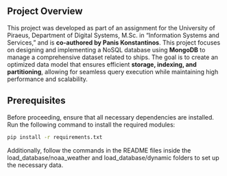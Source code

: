 ## Project Overview
This project was developed as part of an assignment for the University of Piraeus, Department of Digital Systems, M.Sc. in “Information Systems and Services,” and is **co-authored by Panis Konstantinos**.
This project focuses on designing and implementing a NoSQL database using **MongoDB** to manage a comprehensive dataset related to ships. The goal is to create an optimized data model that ensures efficient **storage, indexing, and partitioning**, allowing for seamless query execution while maintaining high performance and scalability.

## Prerequisites
Before proceeding, ensure that all necessary dependencies are installed. Run the following command to install the required modules:

```bash
pip install -r requirements.txt
```

Additionally, follow the commands in the README files inside the load_database/noaa_weather and load_database/dynamic folders to set up the necessary data. 
